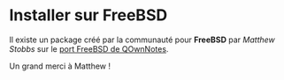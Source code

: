 # Installer sur FreeBSD

Il existe un package créé par la communauté pour **FreeBSD** par *Matthew Stobbs* sur le [port FreeBSD de QOwnNotes](https://svnweb.freebsd.org/ports/head/deskutils/qownnotes).

Un grand merci à Matthew !
